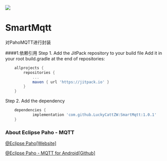 [![](https://jitpack.io/v/LuckyCattZW/SmartMqtt.svg)](https://jitpack.io/#LuckyCattZW/SmartMqtt/1.0)



# SmartMqtt
对PahoMQTT进行封装

####1.依赖引用
Step 1. Add the JitPack repository to your build file 
Add it in your root build.gradle at the end of repositories:
```gradle
	allprojects {
		repositories {
			...
			maven { url 'https://jitpack.io' }
		}
	}
```
Step 2. Add the dependency
```gradle
	dependencies {
	        implementation 'com.github.LuckyCattZW:SmartMqtt:1.0.1'
	}

```


### About Eclipse Paho - MQTT
[@Eclipse Paho[Website]](http://www.eclipse.org/paho/)

[@Eclipse Paho - MQTT for Android[Github]](https://github.com/eclipse/paho.mqtt.android)



